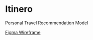 # Itinero
Personal Travel Recommendation Model

[Figma Wireframe](https://www.figma.com/files/team/1288639157582780028)

